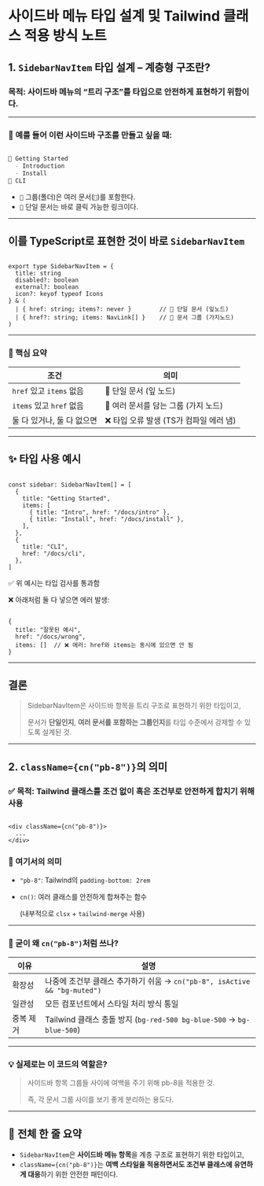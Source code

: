 사이드바 메뉴 타입 설계 및 Tailwind 클래스 적용 방식 노트
===

## 1. `SidebarNavItem` 타입 설계 – 계층형 구조란?

### 목적: **사이드바 메뉴의 “트리 구조”를 타입으로 안전하게 표현하기 위함이다.**

---

### 📂 예를 들어 이런 사이드바 구조를 만들고 싶을 때:

```markdown

📂 Getting Started
  - Introduction
  - Install
📄 CLI

```

- `📂` 그룹(폴더)은 여러 문서(`📄`)를 포함한다.
- `📄` 단일 문서는 바로 클릭 가능한 링크이다.

---

## 이를 TypeScript로 표현한 것이 바로 `SidebarNavItem`

```tsx

export type SidebarNavItem = {
  title: string
  disabled?: boolean
  external?: boolean
  icon?: keyof typeof Icons
} & (
  | { href: string; items?: never }        // 📄 단일 문서 (잎노드)
  | { href?: string; items: NavLink[] }    // 📂 문서 그룹 (가지노드)
)

```

---

### 📌 핵심 요약

| 조건 | 의미 |
| --- | --- |
| `href` 있고 `items` 없음 | 📄 단일 문서 (잎 노드) |
| `items` 있고 `href` 없음 | 📂 여러 문서를 담는 그룹 (가지 노드) |
| 둘 다 있거나, 둘 다 없으면 | ❌ 타입 오류 발생 (TS가 컴파일 에러 냄) |

---

## ✨ 타입 사용 예시

```tsx

const sidebar: SidebarNavItem[] = [
  {
    title: "Getting Started",
    items: [
      { title: "Intro", href: "/docs/intro" },
      { title: "Install", href: "/docs/install" },
    ],
  },
  {
    title: "CLI",
    href: "/docs/cli",
  },
]

```

✅ 위 예시는 타입 검사를 통과함

❌ 아래처럼 둘 다 넣으면 에러 발생:

```tsx

{
  title: "잘못된 예시",
  href: "/docs/wrong",
  items: []  // ❌ 에러: href와 items는 동시에 있으면 안 됨
}

```

---

## 결론

> SidebarNavItem은 사이드바 항목을 트리 구조로 표현하기 위한 타입이고,
> 
> 
> 문서가 **단일인지**, **여러 문서를 포함하는 그룹인지**를 타입 수준에서 강제할 수 있도록 설계된 것.
> 

---

## 2. `className={cn("pb-8")}`의 의미

### ✅ 목적: Tailwind 클래스를 조건 없이 혹은 조건부로 **안전하게 합치기 위해** 사용

```tsx

<div className={cn("pb-8")}>
  ...
</div>

```

### 📌 여기서의 의미

- `"pb-8"`: Tailwind의 `padding-bottom: 2rem`
- `cn()`: 여러 클래스를 안전하게 합쳐주는 함수
    
    (내부적으로 `clsx` + `tailwind-merge` 사용)
    

---

### 🤔 굳이 왜 `cn("pb-8")`처럼 쓰나?

| 이유 | 설명 |
| --- | --- |
| 확장성 | 나중에 조건부 클래스 추가하기 쉬움 → `cn("pb-8", isActive && "bg-muted")` |
| 일관성 | 모든 컴포넌트에서 스타일 처리 방식 통일 |
| 중복 제거 | Tailwind 클래스 충돌 방지 (`bg-red-500 bg-blue-500` → `bg-blue-500`) |

---

### 💡 실제로는 이 코드의 역할은?

> 사이드바 항목 그룹들 사이에 여백을 주기 위해 pb-8을 적용한 것.
> 
> 
> 즉, 각 문서 그룹 사이를 보기 좋게 분리하는 용도다.
> 

---

## 🧠 전체 한 줄 요약

- `SidebarNavItem`은 **사이드바 메뉴 항목**을 계층 구조로 표현하기 위한 타입이고,
- `className={cn("pb-8")}`는 **여백 스타일을 적용하면서도 조건부 클래스에 유연하게 대응**하기 위한 안전한 패턴이다.